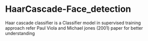 # HaarCascade-Face_detection
Haar cascade classifier is a Classifier model in supervised training approach
refer Paul Viola and Michael jones (2001) paper for better understanding
